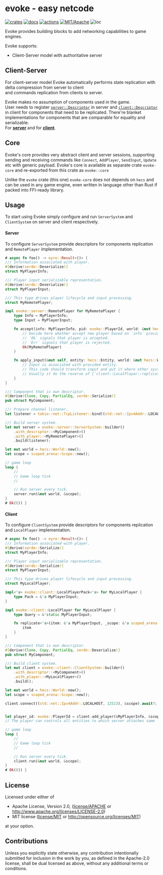 # evoke - easy netcode

[![crates](https://img.shields.io/crates/v/evoke.svg?style=for-the-badge&label=evoke)](https://crates.io/crates/evoke)
[![docs](https://img.shields.io/badge/docs.rs-evoke-66c2a5?style=for-the-badge&labelColor=555555&logoColor=white)](https://docs.rs/evoke)
[![actions](https://img.shields.io/github/workflow/status/zakarumych/evoke/badge/master?style=for-the-badge)](https://github.com/zakarumych/evoke/actions?query=workflow%3ARust)
[![MIT/Apache](https://img.shields.io/badge/license-MIT%2FApache-blue.svg?style=for-the-badge)](COPYING)
![loc](https://img.shields.io/tokei/lines/github/zakarumych/evoke?style=for-the-badge)

Evoke provides building blocks to add networking capabilities to game engines.

Evoke supports:
* Client-Server model with authoritative server


## Client-Server

For client-server model Evoke automatically performs state replication with delta compression from server to client\
and commands replication from clients to server.

Evoke makes no assumption of components used in the game.\
User needs to register [`server::Descriptor`] in server and [`client::Descriptor`] in client for components that need to be replicated.
There're blanket implementations for components that are comparable for equality and serializable.\
For [**server**] and for [**client**].

## Core

Evoke's core provides very abstract client and server sessions,
supporting sending and receiving commands like
`Connect`, `AddPlayer`, `SendInput`, `Update` etc
with generic payload.
Evoke's core is available as separate crate `evoke-core` and re-exported from this crate as `evoke::core`

Unlike the `evoke` crate (this one) `evoke-core` does not depends on `hecs` and can be used
in any game engine, even written in language other than Rust if packed into FFI-ready library.

## Usage

To start using Evoke simply configure and run `ServerSystem` and `ClientSystem` on server and client respectively.

#### Server
To configure `ServerSystem` provide descriptors for components replication and `RemotePlayer` implementation.

```rust
# async fn foo() -> eyre::Result<()> {
/// Information associated with player.
#[derive(serde::Deserialize)]
struct MyPlayerInfo;

/// Player input serializable representation.
#[derive(serde::Deserialize)]
struct MyPlayerInput;

/// This type drives player lifecycle and input processing.
struct MyRemotePlayer;

impl evoke::server::RemotePlayer for MyRemotePlayer {
    type Info = MyPlayerInfo;
    type Input = MyPlayerInput;

    fn accept(info: MyPlayerInfo, pid: evoke::PlayerId, world: &mut hecs::World) -> eyre::Result<Self> {
        // Decide here whether accept new player based on `info` provided.
        // `Ok` signals that player is accepted.
        // `Err` signals that player is rejected.
        Ok(MyRemotePlayer)
    }

    fn apply_input(&mut self, entity: hecs::Entity, world: &mut hecs::World, pack: MyPlayerInput) {
        // Input is associated with provided entity.
        // This code should transform input and put it where other systems would be able to consume it properly.
        // Usually it do the reverse of [`client::LocalPlayer::replicate`].
    }
}

/// Component that is own descriptor.
#[derive(Clone, Copy, PartialEq, serde::Serialize)]
pub struct MyComponent;

/// Prepare channel listener.
let listener = tokio::net::TcpListener::bind((std::net::Ipv4Addr::LOCALHOST, 12523)).await?;

/// Build server system.
let mut server = evoke::server::ServerSystem::builder()
    .with_descriptor::<MyComponent>()
    .with_player::<MyRemotePlayer>()
    .build(listener);

let mut world = hecs::World::new();
let scope = scoped_arena::Scope::new();

// game loop
loop {
    //
    // Game loop tick
    //

    // Run server every tick.
    server.run(&mut world, &scope);
}
# Ok(()) }
```

#### Client
To configure `ClientSystem` provide descriptors for components replication and `LocalPlayer` implementation.

```rust
# async fn foo() -> eyre::Result<()> {
/// Information associated with player.
#[derive(serde::Serialize)]
struct MyPlayerInfo;

/// Player input serializable representation.
#[derive(serde::Serialize)]
struct MyPlayerInput;

/// This type drives player lifecycle and input processing.
struct MyLocalPlayer;

impl<'a> evoke::client::LocalPlayerPack<'a> for MyLocalPlayer {
    type Pack = &'a MyPlayerInput;
}

impl evoke::client::LocalPlayer for MyLocalPlayer {
    type Query = &'static MyPlayerInput;

    fn replicate<'a>(item: &'a MyPlayerInput, _scope: &'a scoped_arena::Scope<'_>) -> &'a MyPlayerInput {
        item
    }
}

/// Component that is own descriptor.
#[derive(Clone, Copy, PartialEq, serde::Deserialize)]
pub struct MyComponent;

/// Build client system.
let mut client = evoke::client::ClientSystem::builder()
    .with_descriptor::<MyComponent>()
    .with_player::<MyLocalPlayer>()
    .build();

let mut world = hecs::World::new();
let scope = scoped_arena::Scope::new();

client.connect((std::net::Ipv4Addr::LOCALHOST, 12523), &scope).await?;


let player_id: evoke::PlayerId = client.add_player(&MyPlayerInfo, &scope).await?;
// The player can controls all entities to which server attaches same `PlayerId` as component.

// game loop
loop {
    //
    // Game loop tick
    //

    // Run server every tick.
    client.run(&mut world, &scope);
}
# Ok(()) }
```

[`server::Descriptor`]: https://docs.rs/evoke/0.1.0/evoke/server/trait.Descriptor.html
[`client::Descriptor`]: https://docs.rs/evoke/0.1.0/evoke/client/trait.Descriptor.html
[**server**]: https://docs.rs/evoke/0.1.0/evoke/server/trait.Descriptor.html#impl-Descriptor
[**client**]: https://docs.rs/evoke/0.1.0/evoke/client/trait.Descriptor.html#impl-Descriptor

## License

Licensed under either of

* Apache License, Version 2.0, ([license/APACHE](license/APACHE) or http://www.apache.org/licenses/LICENSE-2.0)
* MIT license ([license/MIT](license/MIT) or http://opensource.org/licenses/MIT)

at your option.

## Contributions

Unless you explicitly state otherwise, any contribution intentionally submitted for inclusion in the work by you, as defined in the Apache-2.0 license, shall be dual licensed as above, without any additional terms or conditions.
